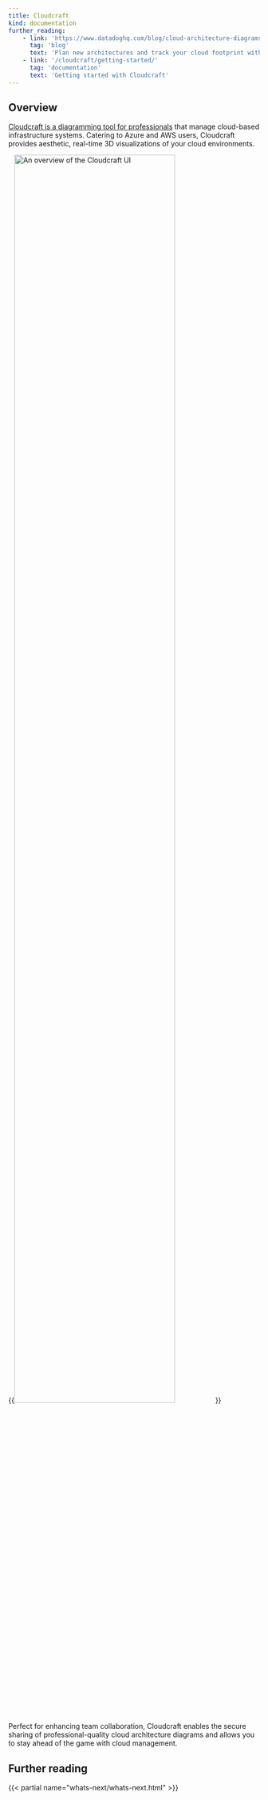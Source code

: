 ```yaml
---
title: Cloudcraft
kind: documentation
further_reading:
    - link: 'https://www.datadoghq.com/blog/cloud-architecture-diagrams-cost-compliance-cloudcraft-datadog/'
      tag: 'blog'
      text: 'Plan new architectures and track your cloud footprint with Cloudcraft by Datadog'
    - link: '/cloudcraft/getting-started/'
      tag: 'documentation'
      text: 'Getting started with Cloudcraft'
---
```


## Overview
[Cloudcraft is a diagramming tool for professionals][1] that manage cloud-based infrastructure systems. Catering to Azure and AWS users, Cloudcraft provides aesthetic, real-time 3D visualizations of your cloud environments.

{{<img src="cloudcraft/cloudcraft-ui-overview.png" alt="An overview of the Cloudcraft UI" style="width:80%;">}}

Perfect for enhancing team collaboration, Cloudcraft enables the secure sharing of professional-quality cloud architecture diagrams and allows you to stay ahead of the game with cloud management.

## Further reading

{{< partial name="whats-next/whats-next.html" >}}

[1]: https://www.cloudcraft.co/

